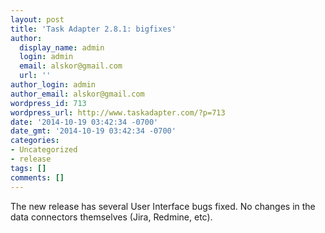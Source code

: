```yaml
---
layout: post
title: 'Task Adapter 2.8.1: bigfixes'
author:
  display_name: admin
  login: admin
  email: alskor@gmail.com
  url: ''
author_login: admin
author_email: alskor@gmail.com
wordpress_id: 713
wordpress_url: http://www.taskadapter.com/?p=713
date: '2014-10-19 03:42:34 -0700'
date_gmt: '2014-10-19 03:42:34 -0700'
categories:
- Uncategorized
- release
tags: []
comments: []
---
```

<p>The new release has several User Interface bugs fixed. No changes in the data connectors themselves (Jira, Redmine, etc).</p>
